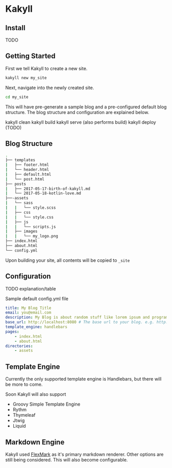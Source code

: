 # Kakyll


## Install

TODO

## Getting Started

First we tell Kakyll to create a new site.
```bash
kakyll new my_site
```

Next, navigate into the newly created site.
```bash
cd my_site
```
This will have pre-generate a sample blog and a pre-configured default blog structure. The blog structure and configuration are explained below.


kakyll clean
kakyll build
kakyll serve (also performs build)
kakyll deploy (TODO)


## Blog Structure

```bash
.
├── templates
|   ├── footer.html
|   └── header.html
|   ├── default.html
|   └── post.html
├── posts
|   ├── 2017-05-17-birth-of-kakyll.md
|   └── 2017-05-18-kotlin-love.md
├──-assets
|   └── sass
|   |   └── style.scss
|   ├── css
|   |   └── style.css
|   ├── js
|   |   └── scripts.js
|   ├── images
|   |   └── my_logo.png
├── index.html
├── about.html
└── config.yml
```

Upon building your site, all contents will be copied to `_site`

## Configuration

TODO explanation/table


Sample default config.yml file
```yaml
title: My Blog Title
email: you@email.com
description: My Blog is about random stuff like lorem ipsum and programming. I hope you enjoy.
base_url: http://localhost:8080 # The base url to your blog. e.g. http://hakyll.com
template_engine: handlebars
pages:
    - index.html
    - about.html
directories:
    - assets
```

## Template Engine

Currently the only supported template engine is Handlebars, but there will be more to come.

Soon Kakyll will also support
- Groovy Simple Template Engine
- Rythm
- Thymeleaf
- Jtwig
- Liquid

## Markdown Engine

Kakyll used [FlexMark](https://github.com/vsch/flexmark-java) as it's primary markdown renderer. Other options are still being considered. This will also become configurable.